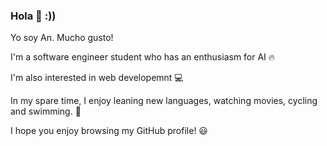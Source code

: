 ### Hola 📣 :)) 

Yo soy An. Mucho gusto! 

I'm a software engineer student who has an enthusiasm for AI 🔥

I'm also interested in web developemnt 💻

In my spare time, I enjoy leaning new languages, watching movies, cycling and swimming. 🚴

I hope you enjoy browsing my GitHub profile! 😃
